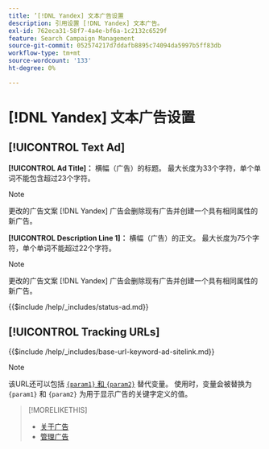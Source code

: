 ```yaml
---
title: ’[!DNL Yandex] 文本广告设置
description: 引用设置 [!DNL Yandex] 文本广告。
exl-id: 762eca31-58f7-4a4e-bf6a-1c2132c6529f
feature: Search Campaign Management
source-git-commit: 052574217d7ddafb8895c74094da5997b5ff83db
workflow-type: tm+mt
source-wordcount: '133'
ht-degree: 0%

---
```


# [!DNL Yandex] 文本广告设置

## [!UICONTROL Text Ad]

**[!UICONTROL Ad Title]：** 横幅（广告）的标题。 最大长度为33个字符，单个单词不能包含超过23个字符。

>[!NOTE]
>
>更改的广告文案 [!DNL Yandex] 广告会删除现有广告并创建一个具有相同属性的新广告。

**[!UICONTROL Description Line 1]：** 横幅（广告）的正文。 最大长度为75个字符，单个单词不能超过22个字符。

>[!NOTE]
>
>更改的广告文案 [!DNL Yandex] 广告会删除现有广告并创建一个具有相同属性的新广告。

<!-- **[!UICONTROL Status]:** -->

{{$include /help/_includes/status-ad.md}}

## [!UICONTROL Tracking URLs]

<!-- **[!UICONTROL Base URl]:** -->

{{$include /help/_includes/base-url-keyword-ad-sitelink.md}}

>[!NOTE]
>
>该URL还可以包括 [`{param1}` 和 `{param2}`](https://yandex.com/support/direct/statistics/url-tags.html) 替代变量。 使用时，变量会被替换为 `{param1}` 和 `{param2}` 为用于显示广告的关键字定义的值。

>[!MORELIKETHIS]
>
>* [关于广告](ad-about.md)
>* [管理广告](ad-manage.md)
